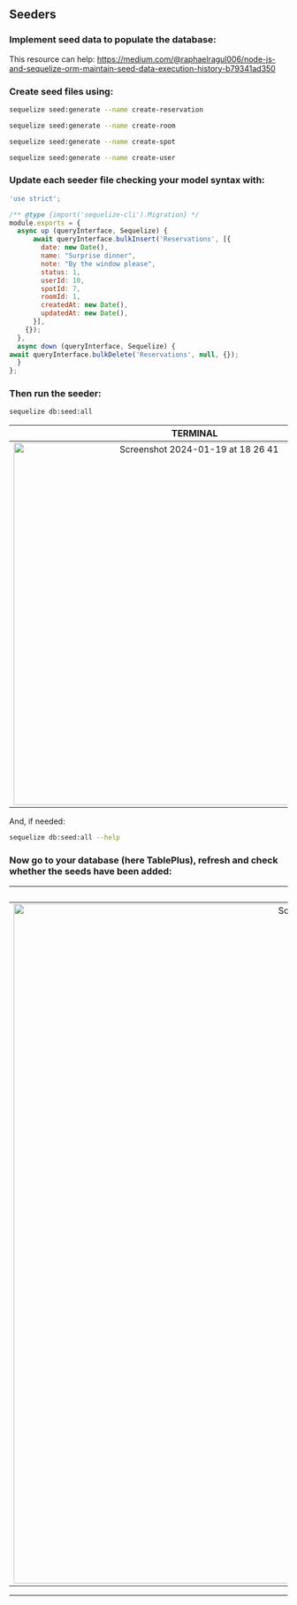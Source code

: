 ## Seeders

### Implement seed data to populate the database:
This resource can help: https://medium.com/@raphaelragul006/node-js-and-sequelize-orm-maintain-seed-data-execution-history-b79341ad350

### Create seed files using:
```bash
sequelize seed:generate --name create-reservation
```
```bash
sequelize seed:generate --name create-room
```
```bash
sequelize seed:generate --name create-spot
```
```bash
sequelize seed:generate --name create-user
```
### Update each seeder file checking your model syntax with:
```js
'use strict';

/** @type {import('sequelize-cli').Migration} */
module.exports = {
  async up (queryInterface, Sequelize) {
      await queryInterface.bulkInsert('Reservations', [{
        date: new Date(),
        name: "Surprise dinner",
        note: "By the window please",
        status: 1,
        userId: 10,
        spotId: 7,
        roomId: 1,
        createdAt: new Date(),
        updatedAt: new Date(),
      }],
    {});
  },
  async down (queryInterface, Sequelize) {
await queryInterface.bulkDelete('Reservations', null, {});
  }
};
```

### Then run the seeder:
```bash
sequelize db:seed:all
```
| TERMINAL           | 
:-------------------:|
| <img width="655" alt="Screenshot 2024-01-19 at 18 26 41" src="https://github.com/NatCanCode/booking-table-v2/assets/77299658/c57bdcfb-1627-4ed6-a8f8-d528a70b8596"> |

And, if needed:
```bash
sequelize db:seed:all --help
```
### Now go to your database (here TablePlus), refresh and check whether the seeds have been added:
| TABLEPLUS DATABASE | 
:-------------------:|
| <img width="1229" alt="Screenshot 2024-01-19 at 18 39 54" src="https://github.com/NatCanCode/booking-table-v2/assets/77299658/238b3b67-3c8a-484e-91de-2778e8490183"> |

-------------------------------------------------------------------------------------------------